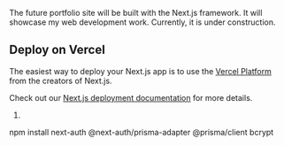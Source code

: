 The future portfolio site will be built with the Next.js framework. 
It will showcase my web development work. 
Currently, it is under construction.


## Deploy on Vercel

The easiest way to deploy your Next.js app is to use the [Vercel Platform](https://vercel.com/new?utm_medium=default-template&filter=next.js&utm_source=create-next-app&utm_campaign=create-next-app-readme) from the creators of Next.js.

Check out our [Next.js deployment documentation](https://nextjs.org/docs/deployment) for more details.

1. 
  npm install next-auth @next-auth/prisma-adapter @prisma/client bcrypt
